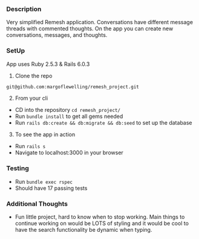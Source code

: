 ### Description
  Very simplified Remesh application. Conversations have different message threads with commented thoughts. On the app you can create new conversations, messages, and thoughts. 



### SetUp
App uses Ruby 2.5.3 & Rails 6.0.3

1. Clone the repo
```sh
git@github.com:margoflewelling/remesh_project.git
```
2. From your cli
  - CD into the repository ```cd remesh_project/```
  - Run ```bundle install``` to get all gems needed
  - Run ```rails db:create && db:migrate && db:seed``` to set up the database

3. To see the app in action
  - Run ```rails s```
  - Navigate to localhost:3000 in your browser

### Testing
 - Run ```bundle exec rspec```
 - Should have 17 passing tests

### Additional Thoughts
 - Fun little project, hard to know when to stop working. Main things to continue working on would be LOTS of styling and it would be cool to have the search functionality be dynamic when typing.
